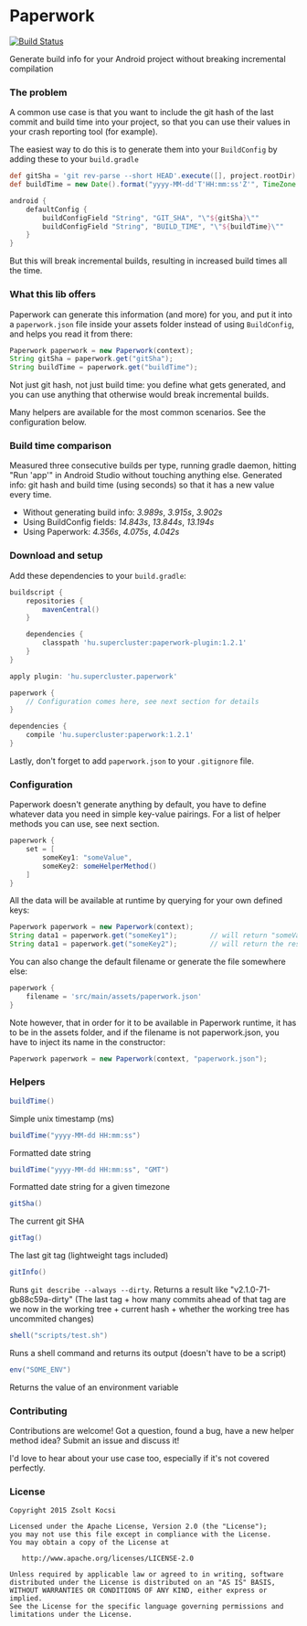 # Paperwork
[![Build Status](https://travis-ci.org/zsoltk/paperwork.svg?branch=master)](https://travis-ci.org/zsoltk/paperwork)

Generate build info for your Android project without breaking incremental compilation

### The problem
A common use case is that you want to include the git hash of the last commit and build time into your project, so that you can use their values in your crash reporting tool (for example).

The easiest way to do this is to generate them into your ```BuildConfig``` by adding these to your ```build.gradle```

```groovy
def gitSha = 'git rev-parse --short HEAD'.execute([], project.rootDir).text.trim()
def buildTime = new Date().format("yyyy-MM-dd'T'HH:mm:ss'Z'", TimeZone.getTimeZone("UTC"))

android {
    defaultConfig {
        buildConfigField "String", "GIT_SHA", "\"${gitSha}\""
        buildConfigField "String", "BUILD_TIME", "\"${buildTime}\""
    }
}
```

But this will break incremental builds, resulting in increased build times all the time.


### What this lib offers
Paperwork can generate this information (and more) for you, and put it into a ```paperwork.json``` file inside your assets folder instead of using ```BuildConfig```, and helps you read it from there:

```java
Paperwork paperwork = new Paperwork(context);
String gitSha = paperwork.get("gitSha");
String buildTime = paperwork.get("buildTime");
```

Not just git hash, not just build time: you define what gets generated, and you can use anything that otherwise would break incremental builds.

Many helpers are available for the most common scenarios. See the configuration below.

### Build time comparison
Measured three consecutive builds per type, running gradle daemon, hitting "Run 'app'" in Android Studio without touching anything else. Generated info: git hash and build time (using seconds) so that it has a new value every time.

* Without generating build info: *3.989s*, *3.915s*, *3.902s*
* Using BuildConfig fields: *14.843s*, *13.844s*, *13.194s*
* Using Paperwork: *4.356s*, *4.075s*, *4.042s*

### Download and setup
Add these dependencies to your ```build.gradle```:

```groovy
buildscript {
    repositories {
        mavenCentral()
    }

    dependencies {
        classpath 'hu.supercluster:paperwork-plugin:1.2.1'
    }
}

apply plugin: 'hu.supercluster.paperwork'

paperwork {
    // Configuration comes here, see next section for details
}

dependencies {
    compile 'hu.supercluster:paperwork:1.2.1'
}
```

Lastly, don't forget to add ```paperwork.json``` to your ```.gitignore``` file.

### Configuration
Paperwork doesn't generate anything by default, you have to define whatever data you need in simple key-value pairings. For a list of helper methods you can use, see next section.

```groovy
paperwork {
    set = [
        someKey1: "someValue",
        someKey2: someHelperMethod()
    ]
}
```

All the data will be available at runtime by querying for your own defined keys:

```java
Paperwork paperwork = new Paperwork(context);
String data1 = paperwork.get("someKey1");        // will return "someValue"
String data1 = paperwork.get("someKey2");        // will return the result of someHelperMethod()
```

You can also change the default filename or generate the file somewhere else:

```groovy
paperwork {
    filename = 'src/main/assets/paperwork.json'
}
```

Note however, that in order for it to be available in Paperwork runtime,
it has to be in the assets folder, and if the filename is not
paperwork.json, you have to inject its name in the constructor:

```java
Paperwork paperwork = new Paperwork(context, "paperwork.json");
```


### Helpers

```groovy
buildTime()
```
Simple unix timestamp (ms)


```groovy
buildTime("yyyy-MM-dd HH:mm:ss")
```
Formatted date string


```groovy
buildTime("yyyy-MM-dd HH:mm:ss", "GMT")
```
Formatted date string for a given timezone


```groovy
gitSha()
```
The current git SHA


```groovy
gitTag()
```
The last git tag (lightweight tags included)


```groovy
gitInfo()
```
Runs ```git describe --always --dirty```. Returns a result like "v2.1.0-71-gb88c59a-dirty"
(The last tag + how many commits ahead of that tag are we now in the working tree + current hash + whether the working tree has uncommited changes)


```groovy
shell("scripts/test.sh")
```
Runs a shell command and returns its output (doesn't have to be a script)


```groovy
env("SOME_ENV")
```
Returns the value of an environment variable


### Contributing

Contributions are welcome! Got a question, found a bug, have a new helper method idea? Submit an issue and discuss it!

I'd love to hear about your use case too, especially if it's not covered perfectly.


### License

    Copyright 2015 Zsolt Kocsi

    Licensed under the Apache License, Version 2.0 (the "License");
    you may not use this file except in compliance with the License.
    You may obtain a copy of the License at

       http://www.apache.org/licenses/LICENSE-2.0

    Unless required by applicable law or agreed to in writing, software
    distributed under the License is distributed on an "AS IS" BASIS,
    WITHOUT WARRANTIES OR CONDITIONS OF ANY KIND, either express or implied.
    See the License for the specific language governing permissions and
    limitations under the License.
